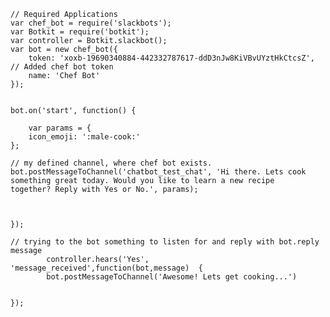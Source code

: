     // Required Applications
    var chef_bot = require('slackbots');
    var Botkit = require('botkit');
    var controller = Botkit.slackbot();
    var bot = new chef_bot({
        token: 'xoxb-19690340884-442332787617-ddD3nJw8KiVBvUYztHkCtcsZ', // Added chef bot token
        name: 'Chef Bot'
    });


    bot.on('start', function() {

        var params = {
        icon_emoji: ':male-cook:'
    };

    // my defined channel, where chef bot exists.
    bot.postMessageToChannel('chatbot_test_chat', 'Hi there. Lets cook something great today. Would you like to learn a new recipe      together? Reply with Yes or No.', params);



    });

    // trying to the bot something to listen for and reply with bot.reply message
            controller.hears('Yes', 'message_received',function(bot,message)  {
            bot.postMessageToChannel('Awesome! Lets get cooking...')


    });
